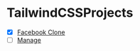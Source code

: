 # TailwindCSSProjects

- [x] [Facebook Clone](https://facebookloginclone.surge.sh/)
- [ ] [Manage]()
